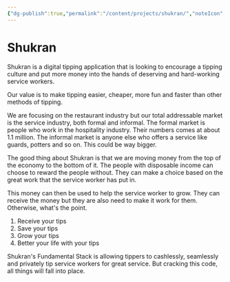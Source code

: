 ```yaml
---
{"dg-publish":true,"permalink":"/content/projects/shukran/","noteIcon":"2"}
---
```


# Shukran

Shukran is a digital tipping application that is looking to encourage a tipping culture and put more money into the hands of deserving and hard-working service workers.

Our value is to make tipping easier, cheaper, more fun and faster than other methods of tipping. 

We are focusing on the restaurant industry but our total addressable market is the service industry, both formal and informal. The formal market is people who work in the hospitality industry. Their numbers comes at about 1.1 million. The informal market is anyone else who offers a service like guards, potters and so on. This could be way bigger.

The good thing about Shukran is that we are moving money from the top of the economy to the bottom of it. The people with disposable income can choose to reward the people without. They can make a choice based on the great work that the service worker has put in. 

This money can then be used to help the service worker to grow. They can receive the money but they are also need to make it work for them. Otherwise, what's the point. 

1. Receive your tips
2. Save your tips
3. Grow your tips
4. Better your life with your tips

Shukran's Fundamental Stack is allowing tippers to cashlessly, seamlessly and privately tip service workers for great service. But cracking this code, all things will fall into place.

